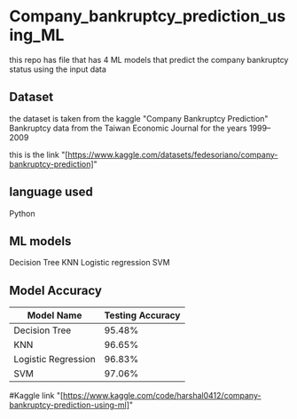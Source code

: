 # Company_bankruptcy_prediction_using_ML
this repo has file that has 4 ML models that predict the company bankruptcy status using the input data 

## Dataset
the dataset is taken from the kaggle 
"Company Bankruptcy Prediction"
Bankruptcy data from the Taiwan Economic Journal for the years 1999–2009

this is the link "[https://www.kaggle.com/datasets/fedesoriano/company-bankruptcy-prediction]"

## language used
Python

## ML models
Decision Tree
KNN
Logistic regression
SVM

## Model Accuracy

| Model Name           |  Testing Accuracy  
| -------------        |  --------          |
| Decision Tree        |  95.48%            |
| KNN                  |  96.65%            |
| Logistic Regression  |  96.83%            |
| SVM                  |  97.06%            |

#Kaggle link
"[https://www.kaggle.com/code/harshal0412/company-bankruptcy-prediction-using-ml]"
